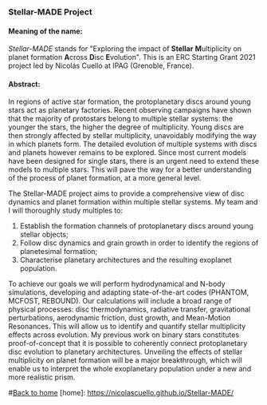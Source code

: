 ### Stellar-MADE Project

#### Meaning of the name:

_Stellar-MADE_ stands for "Exploring the impact of **Stellar** **M**ultiplicity on planet formation **A**cross **D**isc **E**volution".
This is an ERC Starting Grant 2021 project led by Nicolás Cuello at IPAG (Grenoble, France).

#### Abstract:

In regions of active star formation, the protoplanetary discs around young stars act as planetary factories.
Recent observing campaigns have shown that the majority of protostars belong to multiple stellar systems: the
younger the stars, the higher the degree of multiplicity. Young discs are then strongly affected by stellar
multiplicity, unavoidably modifying the way in which planets form. The detailed evolution of multiple systems
with discs and planets however remains to be explored. Since most current models have been designed for single
stars, there is an urgent need to extend these models to multiple stars. This will pave the way for a better
understanding of the process of planet formation, at a more general level.

The Stellar-MADE project aims to provide a comprehensive view of disc dynamics and planet formation within
multiple stellar systems. My team and I will thoroughly study multiples to:  
1. Establish the formation channels of protoplanetary discs around young stellar objects;  
2. Follow disc dynamics and grain growth in order to identify the regions of planetesimal formation;  
3. Characterise planetary architectures and the resulting exoplanet population.

To achieve our goals we will perform hydrodynamical and N-body simulations, developing and adapting
state-of-the-art codes (PHANTOM, MCFOST, REBOUND). Our calculations will include a broad range of physical
processes: disc thermodynamics, radiative transfer, gravitational perturbations, aerodynamic friction, dust
growth, and Mean-Motion Resonances. This will allow us to identify and quantify stellar multiplicity effects
across evolution. My previous work on binary stars constitutes proof-of-concept that it is possible to
coherently connect protoplanetary disc evolution to planetary architectures. Unveiling the effects of stellar
multiplicity on planet formation will be a major breakthrough, which will enable us to interpret the whole
exoplanetary population under a new and more realistic prism.  

#[Back to home](home)
[home]: https://nicolascuello.github.io/Stellar-MADE/  
